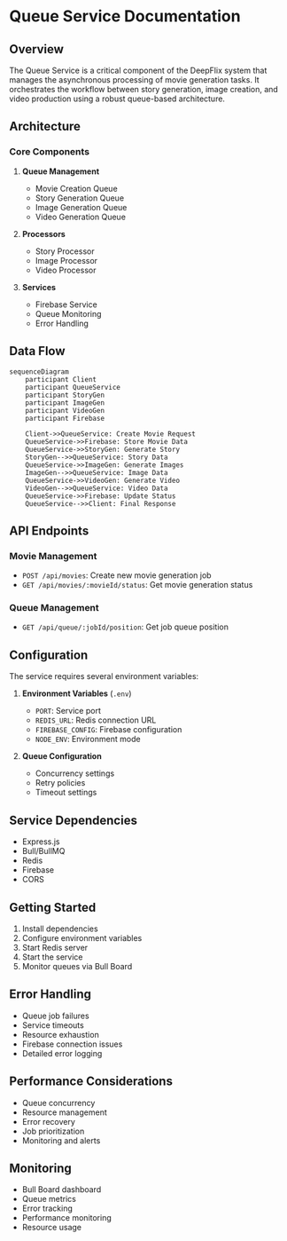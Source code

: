 # Queue Service Documentation

## Overview
The Queue Service is a critical component of the DeepFlix system that manages the asynchronous processing of movie generation tasks. It orchestrates the workflow between story generation, image creation, and video production using a robust queue-based architecture.

## Architecture

### Core Components
1. **Queue Management**
   - Movie Creation Queue
   - Story Generation Queue
   - Image Generation Queue
   - Video Generation Queue

2. **Processors**
   - Story Processor
   - Image Processor
   - Video Processor

3. **Services**
   - Firebase Service
   - Queue Monitoring
   - Error Handling

## Data Flow
```mermaid
sequenceDiagram
    participant Client
    participant QueueService
    participant StoryGen
    participant ImageGen
    participant VideoGen
    participant Firebase

    Client->>QueueService: Create Movie Request
    QueueService->>Firebase: Store Movie Data
    QueueService->>StoryGen: Generate Story
    StoryGen-->>QueueService: Story Data
    QueueService->>ImageGen: Generate Images
    ImageGen-->>QueueService: Image Data
    QueueService->>VideoGen: Generate Video
    VideoGen-->>QueueService: Video Data
    QueueService->>Firebase: Update Status
    QueueService-->>Client: Final Response
```

## API Endpoints

### Movie Management
- `POST /api/movies`: Create new movie generation job
- `GET /api/movies/:movieId/status`: Get movie generation status

### Queue Management
- `GET /api/queue/:jobId/position`: Get job queue position

## Configuration
The service requires several environment variables:

1. **Environment Variables** (`.env`)
   - `PORT`: Service port
   - `REDIS_URL`: Redis connection URL
   - `FIREBASE_CONFIG`: Firebase configuration
   - `NODE_ENV`: Environment mode

2. **Queue Configuration**
   - Concurrency settings
   - Retry policies
   - Timeout settings

## Service Dependencies
- Express.js
- Bull/BullMQ
- Redis
- Firebase
- CORS

## Getting Started
1. Install dependencies
2. Configure environment variables
3. Start Redis server
4. Start the service
5. Monitor queues via Bull Board

## Error Handling
- Queue job failures
- Service timeouts
- Resource exhaustion
- Firebase connection issues
- Detailed error logging

## Performance Considerations
- Queue concurrency
- Resource management
- Error recovery
- Job prioritization
- Monitoring and alerts

## Monitoring
- Bull Board dashboard
- Queue metrics
- Error tracking
- Performance monitoring
- Resource usage 